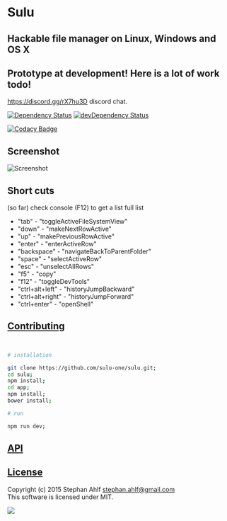 # Sulu
## Hackable file manager on Linux, Windows and OS X

## Prototype at development! Here is a lot of work todo!
https://discord.gg/rX7hu3D discord chat.


[![Dependency Status](https://david-dm.org/sulu-one/sulu.svg)](https://david-dm.org/sulu-one/sulu) 
[![devDependency Status](https://david-dm.org/sulu-one/sulu/dev-status.svg)](https://david-dm.org/sulu-one/sulu#info=devDependencies)  

[![Codacy Badge](https://www.codacy.com/project/badge/e5ce84ae276649d5ab61f4f1b264e5e0)](https://www.codacy.com/app/stephanahlf/sulu)  

## Screenshot
![Screenshot](/demo.gif)  

## Short cuts

(so far) check console (F12) to get a list full list

- "tab" - "toggleActiveFileSystemView"
- "down" - "makeNextRowActive"
- "up" - "makePreviousRowActive"
- "enter" - "enterActiveRow"
- "backspace" - "navigateBackToParentFolder"
- "space" - "selectActiveRow"
- "esc" - "unselectAllRows"
- "f5" - "copy"
- "f12" - "toggleDevTools"
- "ctrl+alt+left" - "historyJumpBackward"
- "ctrl+alt+right" - "historyJumpForward"
- "ctrl+enter" - "openShell"

## [Contributing](/CONTRIBUTING.md)

```bash


# installation 

git clone https://github.com/sulu-one/sulu.git;
cd sulu;
npm install;
cd app;
npm install;
bower install;

# run

npm run dev;

```

## [API](./api.md)

## [License](/LICENSE.md)
Copyright (c) 2015 Stephan Ahlf <stephan.ahlf@gmail.com>  
This software is licensed under MIT.  

[<img src="https://s-a.github.io/license/img/mit.svg" />](/LICENSE.md#mit "Massachusetts Institute of Technology (MIT)")